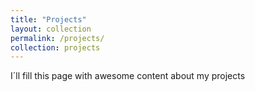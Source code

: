 ```yaml
---
title: "Projects"
layout: collection
permalink: /projects/
collection: projects
---
```


I´ll fill this page with awesome content about my projects